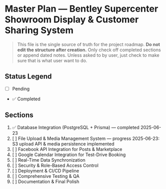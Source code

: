 # Master Plan — Bentley Supercenter Showroom Display & Customer Sharing System

> This file is the single source of truth for the project roadmap. **Do not edit the structure after creation.** Only check off completed sections or append dated notes. Unless asked to by user, just check to make sure that is what user want to do.

## Status Legend
- [ ] Pending
- ✅ Completed

## Sections

1. ✅ Database Integration (PostgreSQL + Prisma) — completed 2025-06-23
2. [ ] File Upload & Media Management System — progress 2025-06-23: S3 upload API & media persistence implemented
3. [ ] Facebook API Integration for Posts & Marketplace
4. [ ] Google Calendar Integration for Test-Drive Booking
5. [ ] Real-Time Data Synchronization
6. [ ] Security & Role-Based Access Control
7. [ ] Deployment & CI/CD Pipeline
8. [ ] Comprehensive Testing & QA
9. [ ] Documentation & Final Polish
